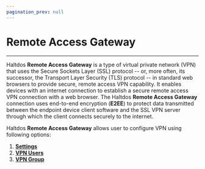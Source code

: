 ```yaml
---
pagination_prev: null
---
```


# Remote Access Gateway

---

Haltdos **Remote Access Gateway** is a type of virtual private network (VPN) that uses the Secure Sockets Layer (SSL) protocol -- or, more often, its successor, the Transport Layer Security (TLS) protocol -- in standard web browsers to provide secure, remote access VPN capability.
It enables devices with an internet connection to establish a secure remote access VPN connection with a web browser. The Haltdos **Remote Access Gateway** connection uses end-to-end encryption (**E2EE**) to protect data transmitted between the endpoint device client software and the SSL VPN server through which the client connects securely to the internet.  

Haltdos **Remote Access Gateway** allows user to configure VPN using following options: 

1. [**Settings**](settings)
2. [**VPN Users**](vpn-users.md)
3. [**VPN Group**](vpn-group.md)
